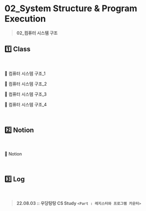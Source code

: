 # 02_System Structure & Program Execution

>  **02_컴퓨터 시스템 구조**



## :one: Class 

​       

:link: 컴퓨터 시스템 구조_1

:link: 컴퓨터 시스템 구조_2

:link: 컴퓨터 시스템 구조_3

:link: 컴퓨터 시스템 구조_4

​    

## :two: Notion

​        

:link: Notion

​          

## :three: Log 

​          

> **22.08.03 :: 우당탕탕 CS Study `<Part : 레지스터와 프로그램 카운터>`** 



